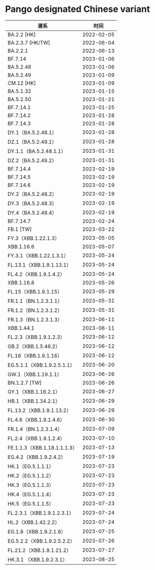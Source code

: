 # Pango designated Chinese variant

<html>
<body>
<!--StartFragment-->

谱系|时间
-- | --
BA.2.2 [HK] | 2022-02-05
BA.2.3.7 [HK/TW] | 2022-06-04
BA.2.2.1 | 2022-06-13
BF.7.14 | 2023-01-06
BA.5.2.48 | 2023-01-06
BA.5.2.49 | 2023-01-09
CM.12 [HK] | 2023-01-09
BA.5.1.32 | 2023-01-15
BA.5.2.50 | 2023-01-21
BF.7.14.1 | 2023-01-25
BF.7.14.2 | 2023-01-28
BF.7.14.3 | 2023-01-28
DY.1（BA.5.2.48.1） | 2023-01-28
DZ.1（BA.5.2.49.1） | 2023-01-28
DY.1.1（BA.5.2.48.1.1） | 2023-01-31
DZ.2（BA.5.2.49.2） | 2023-01-31
BF.7.14.4 | 2023-02-19
BF.7.14.5 | 2023-02-19
BF.7.14.6 | 2023-02-19
DY.2（BA.5.2.48.2） | 2023-02-19
DY.3（BA.5.2.48.3） | 2023-02-19
DY.4（BA.5.2.48.4） | 2023-02-19
BF.7.14.7 | 2023-02-24
FB.1 [TW] | 2023-03-22
FY.3（XBB.1.22.1.3） | 2023-05-05
XBB.1.16.6 | 2023-05-07
FY.3.1（XBB.1.22.1.3.1） | 2023-05-24
FL.13.1（XBB.1.9.1.13.1） | 2023-05-24
FL.4.2（XBB.1.9.1.4.2） | 2023-05-24
XBB.1.16.8 | 2023-05-26
FL.15（XBB.1.9.1.15） | 2023-05-29
FR.1.1（BN.1.2.3.1.1） | 2023-05-31
FR.1.2（BN.1.2.3.1.2） | 2023-05-31
FR.1.3（BN.1.2.3.1.3） | 2023-06-11
XBB.1.44.1 | 2023-06-11
FL.2.3（XBB.1.9.1.2.3） | 2023-06-12
GB.2（XBB.1.5.46.2） | 2023-06-12
FL.16（XBB.1.9.1.16） | 2023-06-12
EG.5.1.1（XBB.1.9.2.5.1.1） | 2023-06-20
GW.1（XBB.1.19.1.1） | 2023-06-26
BN.1.2.7 [TW] | 2023-06-26
GY.1（XBB.1.16.2.1） | 2023-06-27
HB.1（XBB.1.34.2.1） | 2023-06-29
FL.13.2（XBB.1.9.1.13.2） | 2023-06-29
FL.4.6（XBB.1.9.1.4.6） | 2023-06-30
FR.1.4（BN.1.2.3.1.4） | 2023-07-09
FL.2.4（XBB.1.9.1.2.4） | 2023-07-10
FE.1.1.3（XBB.1.18.1.1.1.3）| 2023-07-13
EG.4.2（XBB.1.9.2.4.2）| 2023-07-19
HK.1（EG.5.1.1.1） | 2023-07-23
HK.2（EG.5.1.1.2） | 2023-07-23
HK.3（EG.5.1.1.3） | 2023-07-23
HK.4（EG.5.1.1.4） | 2023-07-23
HK.5（EG.5.1.1.5） | 2023-07-23
FL.2.3.1（XBB.1.9.1.2.3.1） | 2023-07-24
HL.2（XBB.1.42.2.2） | 2023-07-24
EG.1.8（XBB.1.9.2.1.8） | 2023-07-25
EG.5.2.2（XBB.1.9.2.5.2.2） | 2023-07-26
FL.21.2（XBB.1.9.1.21.2） | 2023-07-27
HK.3.1 （XBB.1.9.2.3.1） | 2023-08-25

<!--EndFragment-->
</body>
</html>
